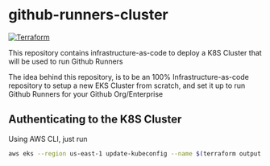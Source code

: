 # github-runners-cluster

[![Terraform](https://github.com/sonikro/github-runners-cluster/actions/workflows/terraform.yaml/badge.svg)](https://github.com/sonikro/github-runners-cluster/actions/workflows/terraform.yaml)

This repository contains infrastructure-as-code to deploy a K8S Cluster that will be used to run Github Runners

The idea behind this repository, is to be an 100% Infrastructure-as-code repository to setup a new EKS Cluster from scratch, and set it up to run Github Runners for your Github Org/Enterprise
## Authenticating to the K8S Cluster

Using AWS CLI, just run

```bash
aws eks --region us-east-1 update-kubeconfig --name $(terraform output -raw cluster_id)
```
